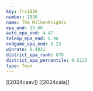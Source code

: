 ```yaml
---
key: frc1836
number: 1836
name: The MilkenKnights
epa_end: 13.66
auto_epa_end: 4.47
teleop_epa_end: 8.96
endgame_epa_end: 0.23
winrate: 0.4821
district_epa_rank: 878
district_epa_percentile: 0.5125
type: Team
---
```

[[2024caav]]
[[2024cala]]
